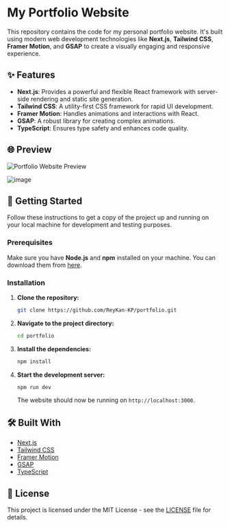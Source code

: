 

# My Portfolio Website

This repository contains the code for my personal portfolio website. It's built using modern web development technologies like **Next.js**, **Tailwind CSS**, **Framer Motion**, and **GSAP** to create a visually engaging and responsive experience.

## ✨ Features

- **Next.js**: Provides a powerful and flexible React framework with server-side rendering and static site generation.
- **Tailwind CSS**: A utility-first CSS framework for rapid UI development.
- **Framer Motion**: Handles animations and interactions with React.
- **GSAP**: A robust library for creating complex animations.
- **TypeScript**: Ensures type safety and enhances code quality.

## 🌐 Preview

![Portfolio Website Preview](#)

![image](https://github.com/user-attachments/assets/2ff32003-630c-463d-99d2-b87f4261501e)


## 🚀 Getting Started

Follow these instructions to get a copy of the project up and running on your local machine for development and testing purposes.

### Prerequisites

Make sure you have **Node.js** and **npm** installed on your machine. You can download them from [here](https://nodejs.org/).

### Installation

1. **Clone the repository:**

   ```bash
   git clone https://github.com/ReyKan-KP/portfolio.git
   ```

2. **Navigate to the project directory:**

   ```bash
   cd portfolio
   ```

3. **Install the dependencies:**

   ```bash
   npm install
   ```

4. **Start the development server:**

   ```bash
   npm run dev
   ```

   The website should now be running on `http://localhost:3000`.

## 🛠️ Built With

- [Next.js](https://nextjs.org/)
- [Tailwind CSS](https://tailwindcss.com/)
- [Framer Motion](https://www.framer.com/motion/)
- [GSAP](https://greensock.com/gsap/)
- [TypeScript](https://www.typescriptlang.org/)

## 📄 License

This project is licensed under the MIT License - see the [LICENSE](LICENSE) file for details.
